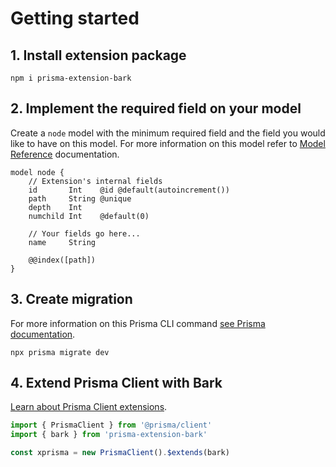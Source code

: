 # Getting started

## 1. Install extension package

```
npm i prisma-extension-bark
```

## 2. Implement the required field on your model

Create a `node` model with the minimum required field and the field you would like to have on this model. For more information on this model refer to [Model Reference](/docs/model-reference.md) documentation.

```
model node {
    // Extension's internal fields
    id       Int    @id @default(autoincrement())
    path     String @unique
    depth    Int
    numchild Int    @default(0)
    
	// Your fields go here...
    name     String

	@@index([path])
}
```

## 3. Create migration

For more information on this Prisma CLI command [see Prisma documentation](https://www.prisma.io/docs/reference/api-reference/command-reference#migrate-dev).

```
npx prisma migrate dev
```

## 4. Extend Prisma Client with Bark

[Learn about Prisma Client extensions](https://www.prisma.io/docs/concepts/components/prisma-client/client-extensions#about-prisma-client-extensions).

```js
import { PrismaClient } from '@prisma/client'
import { bark } from 'prisma-extension-bark'

const xprisma = new PrismaClient().$extends(bark)
```